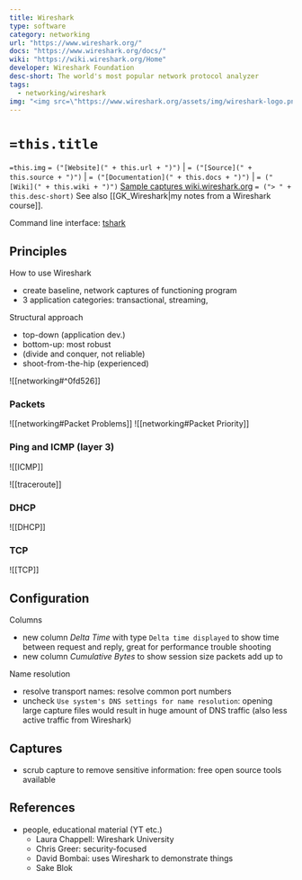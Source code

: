 ```yaml
---
title: Wireshark
type: software
category: networking
url: "https://www.wireshark.org/"
docs: "https://www.wireshark.org/docs/"
wiki: "https://wiki.wireshark.org/Home"
developer: Wireshark Foundation
desc-short: The world's most popular network protocol analyzer
tags:
  - networking/wireshark
img: "<img src=\"https://www.wireshark.org/assets/img/wireshark-logo.png\" style=\"width: 80px;\"/>"
---
```

# `=this.title`

`=this.img` `= ("[Website](" + this.url + ")")` |  `= ("[Source](" + this.source + ")")` | `= ("[Documentation](" + this.docs + ")")` | `= ("[Wiki](" + this.wiki + ")")`
[Sample captures wiki.wireshark.org](https://wiki.wireshark.org/SampleCaptures)
`= ("> " + this.desc-short)`
See also [[GK_Wireshark|my notes from a Wireshark course]].

Command line interface: [tshark](https://tshark.dev/)


## Principles

How to use Wireshark

- create baseline, network captures of functioning program
- 3 application categories: transactional, streaming,

Structural approach

- top-down (application dev.)
- bottom-up: most robust
- (divide and conquer, not reliable)
- shoot-from-the-hip (experienced)

![[networking#^0fd526]]


### Packets

![[networking#Packet Problems]]
![[networking#Packet Priority]]


### Ping and ICMP (layer 3)

![[ICMP]]

![[traceroute]]



### DHCP

![[DHCP]]


### TCP

![[TCP]]

## Configuration

Columns

- new column *Delta Time* with type `Delta time displayed` to show time between request and reply, great for performance trouble shooting
- new column *Cumulative Bytes* to show session size packets add up to

Name resolution

- resolve transport names: resolve common port numbers
- uncheck `Use system's DNS settings for name resolution`: opening large capture files would result in huge amount of DNS traffic (also less active traffic from Wireshark)


## Captures

- scrub capture to remove sensitive information: free open source tools available

## References

- people, educational material (YT etc.)
    - Laura Chappell: Wireshark University
    - Chris Greer: security-focused
    - David Bombai: uses Wireshark to demonstrate things
    - Sake Blok
